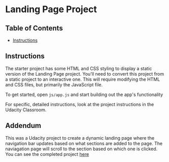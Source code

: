# Landing Page Project

## Table of Contents

- [Instructions](#instructions)

## Instructions

The starter project has some HTML and CSS styling to display a static version of the Landing Page project. You'll need to convert this project from a static project to an interactive one. This will require modifying the HTML and CSS files, but primarily the JavaScript file.

To get started, open `js/app.js` and start building out the app's functionality

For specific, detailed instructions, look at the project instructions in the Udacity Classroom.

## Addendum

This was a Udacity project to create a dynamic landing page where the navigation bar updates based on what sections are added to the page. The naviagation page will scroll to the section based on which one is clicked. You can see the completed project [here](https://zamio77.github.io/MarketLangingPage/landing-page/index.html)
